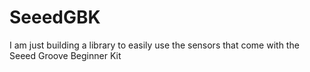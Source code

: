 # SeeedGBK

I am just building a library to easily use the sensors that come with the Seeed Groove Beginner Kit 
